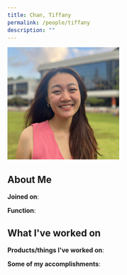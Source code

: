 ```yaml
---
title: Chan, Tiffany
permalink: /people/tiffany
description: ""
---
```


<img src="/images/headshots/tiffany.jpg" title="Chan, Tiffany" alt="Chan, Tiffany" style="width:50%;margin-left:0">

## About Me

**Joined on**: 

**Function**: 

## What I've worked on

**Products/things I've worked on**:


**Some of my accomplishments**:

